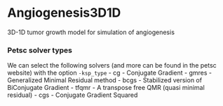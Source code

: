 # Angiogenesis3D1D
3D-1D tumor growth model for simulation of angiogenesis 

### Petsc solver types
We can select the following solvers (and more can be found in the petsc website) with the option `-ksp_type`
	- cg - Conjugate Gradient
	- gmres - Generalized Minimal Residual method
	- bcgs - Stabilized version of BiConjugate Gradient
	- tfqmr - A transpose free QMR (quasi minimal residual)
	- cgs - Conjugate Gradient Squared
